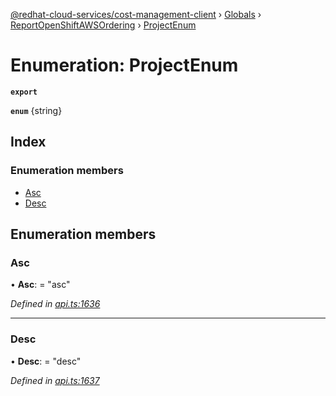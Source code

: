 [@redhat-cloud-services/cost-management-client](../README.md) › [Globals](../globals.md) › [ReportOpenShiftAWSOrdering](../modules/reportopenshiftawsordering.md) › [ProjectEnum](reportopenshiftawsordering.projectenum.md)

# Enumeration: ProjectEnum

**`export`** 

**`enum`** {string}

## Index

### Enumeration members

* [Asc](reportopenshiftawsordering.projectenum.md#asc)
* [Desc](reportopenshiftawsordering.projectenum.md#desc)

## Enumeration members

###  Asc

• **Asc**: = "asc"

*Defined in [api.ts:1636](https://github.com/RedHatInsights/javascript-clients/blob/master/packages/cost-management/api.ts#L1636)*

___

###  Desc

• **Desc**: = "desc"

*Defined in [api.ts:1637](https://github.com/RedHatInsights/javascript-clients/blob/master/packages/cost-management/api.ts#L1637)*
